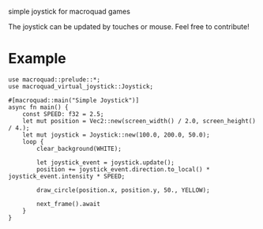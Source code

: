 simple joystick for macroquad games

The joystick can be updated by touches or mouse.
Feel free to contribute!

# Example
```
use macroquad::prelude::*;
use macroquad_virtual_joystick::Joystick;

#[macroquad::main("Simple Joystick")]
async fn main() {
    const SPEED: f32 = 2.5;
    let mut position = Vec2::new(screen_width() / 2.0, screen_height() / 4.);
    let mut joystick = Joystick::new(100.0, 200.0, 50.0);
    loop {
        clear_background(WHITE);

        let joystick_event = joystick.update();
        position += joystick_event.direction.to_local() * joystick_event.intensity * SPEED;

        draw_circle(position.x, position.y, 50., YELLOW);

        next_frame().await
    }
}
```
